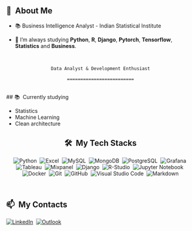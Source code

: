 <div>

 <br>
 
  ## 🧭 &nbsp;About Me

  - 📚 Business Intelligence Analyst - Indian Statistical Institute
  <!-- - 🔭 I'm currently working on <a href="#">MyJob</a> -->

  - 🌱  I’m always studying **Python**, **R**, **Django**, **Pytorch**, **Tensorflow**, **Statistics** and **Business**.

</div>


<div align="center">

 <br>

  `Data Analyst & Development Enthusiast`

  `=========================`
 <br>
 
</div>
 <br>
  ## 📚 &nbsp;Currently studying

  - Statistics
  - Machine Learning
  - Clean architecture

</div>


<div align="center">

  ## 🛠️ &nbsp;My Tech Stacks

  ![Python](https://img.shields.io/badge/-Python-0D1117?style=flat&logo=python)&nbsp;
  ![Excel](https://img.shields.io/badge/-Excel-0D1117?style=flat&logo=microsoftexcel)&nbsp;
  ![MySQL](https://img.shields.io/badge/-MySQL-0D1117?style=flat&logo=mysql)&nbsp;
  ![MongoDB](https://img.shields.io/badge/-MongoDB-0D1117?style=flat&logo=mongodb)&nbsp;
  ![PostgreSQL](https://img.shields.io/badge/-PostgreSQL-0D1117?style=flat&logo=postgresql)&nbsp;
  ![Grafana](https://img.shields.io/badge/-Grafana-0D1117?style=flat&logo=grafana)&nbsp;
  ![Tableau](https://img.shields.io/badge/-Tableau-0D1117?style=flat&logo=tableau)&nbsp;
  ![Mixpanel](https://img.shields.io/badge/-Mixpanel-0D1117?style=flat&logo=Mixpanel)&nbsp;
  ![Django](https://img.shields.io/badge/-Django-0D1117?style=flat&logo=django)&nbsp;
  ![R-Studio](https://img.shields.io/badge/-R-0D1117?style=flat&logo=rstudio)&nbsp;
  ![Jupyter Notebook](https://img.shields.io/badge/-Jupyter%20Notebook-0D1117?style=flat&logo=jupyter)&nbsp;
  ![Docker](https://img.shields.io/badge/-Docker-0D1117?style=flat&logo=docker)&nbsp;
  ![Git](https://img.shields.io/badge/-Git-0D1117?style=flat&logo=git)&nbsp;
  ![GitHub](https://img.shields.io/badge/-GitHub-0D1117?style=flat&logo=github)&nbsp;
  ![Visual Studio Code](https://img.shields.io/badge/-VS%20Code-0D1117?style=flat&logo=visual-studio-code&logoColor=007ACC)&nbsp;
  ![Markdown](https://img.shields.io/badge/-Markdown-0D1117?style=flat&logo=markdown)

 <br>

</div>


<div>

  ## 📫 &nbsp;My Contacts

  <!-- [![Portfolio Badge](https://img.shields.io/badge/-Portifolio-blueviolet?style=flat-square&logo=Portfolio&logoColor=white)](https://pepyn0.github.io/)&nbsp; -->
  [![LinkedIn](https://img.shields.io/badge/-Vishesh_Tiwari-blue?style=flat-square&logo=Linkedin&logoColor=white&link=https://www.https://www.linkedin.com/in/vishesh-tiwari-kepler22b/)](https://www.https://www.linkedin.com/in/vishesh-tiwari-kepler22b/)&nbsp;
  [![Outlook](https://img.shields.io/badge/-vishesh_tiwari@outlook.com-red?style=flat-square&logo=Outlook&logoColor=white)](mailto:vishesh_tiwari@outlook.com)&nbsp;
